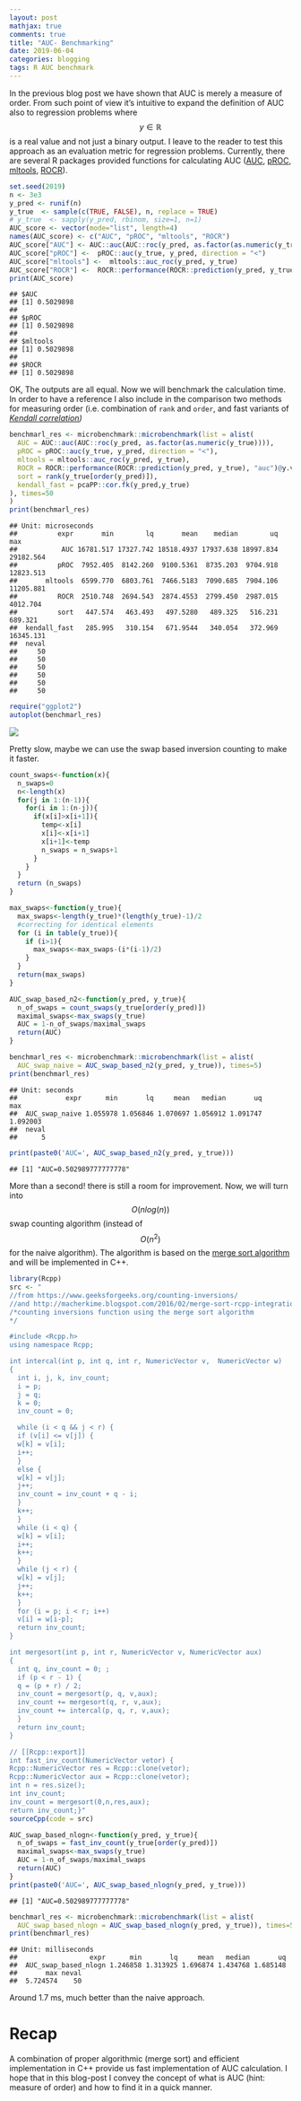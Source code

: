 ```yaml
---
layout: post
mathjax: true
comments: true
title: "AUC- Benchmarking"
date: 2019-06-04
categories: blogging
tags: R AUC benchmark
---
```

In the previous blog post we have shown that AUC is merely a measure of
order. From such point of view it’s intuitive to expand the definition
of AUC also to regression problems where $$y\in \mathbb{R}$$ is a real value and not
just a binary output. I leave to the reader to test this approach as an
evaluation metric for regression problems. Currently, there are several
R packages provided functions for calculating AUC
([AUC](https://cran.r-project.org/web/packages/AUC/index.html),
[pROC](https://cran.r-project.org/web/packages/pROC/index.html),
[mltools](https://cran.r-project.org/web/packages/mltools/index.html),
[ROCR](https://cran.r-project.org/web/packages/ROCR/)).

``` r
set.seed(2019)
n <- 3e3
y_pred <- runif(n)
y_true  <- sample(c(TRUE, FALSE), n, replace = TRUE)
# y_true  <- sapply(y_pred, rbinom, size=1, n=1)
AUC_score <- vector(mode="list", length=4)
names(AUC_score) <- c("AUC", "pROC", "mltools", "ROCR") 
AUC_score["AUC"] <- AUC::auc(AUC::roc(y_pred, as.factor(as.numeric(y_true))))
AUC_score["pROC"] <-  pROC::auc(y_true, y_pred, direction = "<")
AUC_score["mltools"] <-  mltools::auc_roc(y_pred, y_true)
AUC_score["ROCR"] <-  ROCR::performance(ROCR::prediction(y_pred, y_true), "auc")@y.values
print(AUC_score)
```

    ## $AUC
    ## [1] 0.5029898
    ## 
    ## $pROC
    ## [1] 0.5029898
    ## 
    ## $mltools
    ## [1] 0.5029898
    ## 
    ## $ROCR
    ## [1] 0.5029898

OK, The outputs are all equal. Now we will benchmark the calculation
time. In order to have a reference I also include in the comparison two
methods for measuring order (i.e. combination of `rank` and `order`, and
fast variants of *[Kendall
correlation](https://en.wikipedia.org/wiki/Kendall_rank_correlation_coefficient))*

``` r
benchmarl_res <- microbenchmark::microbenchmark(list = alist(
  AUC = AUC::auc(AUC::roc(y_pred, as.factor(as.numeric(y_true)))),
  pROC = pROC::auc(y_true, y_pred, direction = "<"),
  mltools = mltools::auc_roc(y_pred, y_true),
  ROCR = ROCR::performance(ROCR::prediction(y_pred, y_true), "auc")@y.values,
  sort = rank(y_true[order(y_pred)]),
  kendall_fast = pcaPP::cor.fk(y_pred,y_true)
), times=50
)
print(benchmarl_res)
```

    ## Unit: microseconds
    ##          expr       min        lq       mean    median        uq       max
    ##           AUC 16781.517 17327.742 18518.4937 17937.638 18997.834 29182.564
    ##          pROC  7952.405  8142.260  9100.5361  8735.203  9704.918 12823.513
    ##       mltools  6599.770  6803.761  7466.5183  7090.685  7904.106 11205.881
    ##          ROCR  2510.748  2694.543  2874.4553  2799.450  2987.015  4012.704
    ##          sort   447.574   463.493   497.5280   489.325   516.231   689.321
    ##  kendall_fast   285.995   310.154   671.9544   340.054   372.969 16345.131
    ##  neval
    ##     50
    ##     50
    ##     50
    ##     50
    ##     50
    ##     50

``` r
require("ggplot2")
autoplot(benchmarl_res)
```

![](/images/AUC_benchmark_files/figure-markdown_github/unnamed-chunk-2-1.png)

Pretty slow, maybe we can use the swap based inversion counting to make
it faster.

``` r
count_swaps<-function(x){
  n_swaps=0
  n<-length(x)
  for(j in 1:(n-1)){
    for(i in 1:(n-j)){
      if(x[i]>x[i+1]){
        temp<-x[i]
        x[i]<-x[i+1]
        x[i+1]<-temp
        n_swaps = n_swaps+1
      }
    }
  }
  return (n_swaps)
}

max_swaps<-function(y_true){
  max_swaps<-length(y_true)*(length(y_true)-1)/2
  #correcting for identical elements
  for (i in table(y_true)){
    if (i>1){
      max_swaps<-max_swaps-(i*(i-1)/2)
    }
  }
  return(max_swaps)
}

AUC_swap_based_n2<-function(y_pred, y_true){
  n_of_swaps = count_swaps(y_true[order(y_pred)])
  maximal_swaps<-max_swaps(y_true)
  AUC = 1-n_of_swaps/maximal_swaps
  return(AUC)
}
```

``` r
benchmarl_res <- microbenchmark::microbenchmark(list = alist(
  AUC_swap_naive = AUC_swap_based_n2(y_pred, y_true)), times=5)
print(benchmarl_res)
```

    ## Unit: seconds
    ##            expr      min       lq     mean   median       uq      max
    ##  AUC_swap_naive 1.055978 1.056846 1.070697 1.056912 1.091747 1.092003
    ##  neval
    ##      5

``` r
print(paste0('AUC=', AUC_swap_based_n2(y_pred, y_true)))
```

    ## [1] "AUC=0.502989777777778"

More than a second! there is still a room for improvement. Now, we will
turn into $$O(nlog(n))$$ swap counting algorithm (instead of $$O(n^2)$$ for the naive algorithm). The algorithm is based on
the [merge sort algorithm](https://en.wikipedia.org/wiki/Merge_sort) and
will be implemented in C++.

``` r
library(Rcpp)
src <- "
//from https://www.geeksforgeeks.org/counting-inversions/
//and http://macherkime.blogspot.com/2016/02/merge-sort-rcpp-integration-code.html
/*counting inversions function using the merge sort algorithm
*/

#include <Rcpp.h>
using namespace Rcpp;

int intercal(int p, int q, int r, NumericVector v,  NumericVector w)
{
  int i, j, k, inv_count;
  i = p;
  j = q;
  k = 0;
  inv_count = 0; 

  while (i < q && j < r) {
  if (v[i] <= v[j]) {
  w[k] = v[i];
  i++;
  }
  else {
  w[k] = v[j];
  j++;
  inv_count = inv_count + q - i;
  }
  k++;
  }
  while (i < q) {
  w[k] = v[i];
  i++;
  k++;
  }
  while (j < r) {
  w[k] = v[j];
  j++;
  k++;
  }
  for (i = p; i < r; i++)
  v[i] = w[i-p];
  return inv_count;
}

int mergesort(int p, int r, NumericVector v, NumericVector aux)
{
  int q, inv_count = 0; ;
  if (p < r - 1) {
  q = (p + r) / 2;
  inv_count = mergesort(p, q, v,aux);
  inv_count += mergesort(q, r, v,aux);
  inv_count += intercal(p, q, r, v,aux);
  }
  return inv_count; 
}

// [[Rcpp::export]]
int fast_inv_count(NumericVector vetor) {
Rcpp::NumericVector res = Rcpp::clone(vetor);
Rcpp::NumericVector aux = Rcpp::clone(vetor);
int n = res.size();
int inv_count;
inv_count = mergesort(0,n,res,aux);
return inv_count;}"
sourceCpp(code = src)

AUC_swap_based_nlogn<-function(y_pred, y_true){
  n_of_swaps = fast_inv_count(y_true[order(y_pred)])
  maximal_swaps<-max_swaps(y_true)
  AUC = 1-n_of_swaps/maximal_swaps
  return(AUC)
}
print(paste0('AUC=', AUC_swap_based_nlogn(y_pred, y_true)))
```

    ## [1] "AUC=0.502989777777778"

``` r
benchmarl_res <- microbenchmark::microbenchmark(list = alist(
  AUC_swap_based_nlogn = AUC_swap_based_nlogn(y_pred, y_true)), times=50)
print(benchmarl_res)
```

    ## Unit: milliseconds
    ##                  expr      min       lq     mean   median       uq
    ##  AUC_swap_based_nlogn 1.246858 1.313925 1.696874 1.434768 1.685148
    ##       max neval
    ##  5.724574    50

Around 1.7 ms, much better than the naive approach.

Recap
=====

A combination of proper algorithmic (merge sort) and efficient
implementation in C++ provide us fast implementation of AUC calculation.
I hope that in this blog-post I convey the concept of what is AUC (hint:
measure of order) and how to find it in a quick manner.
